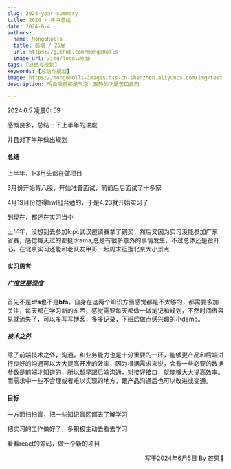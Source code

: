 ```yaml
---
slug: 2024-year-summary
title: 2024 · 年中总结
date: 2024-6-4
authors:
  name: MongoRolls
  title: 前端 / 25届
  url: https://github.com/mongoRolls
  image_url: /img/logo.webp
tags: [总结与规划]
keywords: [总结与规划]
image: https://mongorolls-images.oss-cn-shenzhen.aliyuncs.com/img/test.png
description: 明白眼前都是气泡＼安静的才是苦口良药

---
```


2024.6.5 凌晨0: 59

感慨良多，总结一下上半年的进度

并且对下半年做出规划

<!-- truncate -->

#### 总结

上半年，1-3月头都在做项目

3月份开始背八股，开始准备面试，前前后后面试了十多家

4月19月份觉得hwl挺合适的，于是4.23就开始实习了

到现在，都还在实习当中



上半年，没想到去参加Icpc武汉邀请赛拿了铜奖，然后又因为实习没能参加广东省赛，感觉每天过的都挺drama,总是有很多意外的事情发生，不过总体还是蛮开心，在北京实习还能和老队友甲哥一起周末逛逛北京大小景点



#### 实习思考

##### 广度还是深度

首先不是**dfs**也不是**bfs**，自身在这两个知识方面感觉都是不太够的，都需要多加关注，每天都在学习新的东西，感觉需要每天都做一做笔记和规划，不然时间很容易就流失了，可以多写写博客，多多记录，下班后做点感兴趣的小demo。



##### 技术之外

除了前端技术之外，沟通，和业务能力也是十分重要的一环，能够更产品和后端进行良好的沟通可以大大提高开发的效率，因为根据需求来说，会有一些必要的数据参数是前端才知道的，所以越早跟后端沟通，对接好接口，就能够大大提高效率。而需求中一些不合理或者难以实现的地方，跟产品沟通后也可以改进或变通。

#### 目标

一方面扫扫盲，把一些知识盲区都去了解学习

把实习的工作做好了，多积极主动去看去学习

看看react的源码，做一个新的项目



<p align="right">写于2024年6月5日    By 芒果🥭</p>

